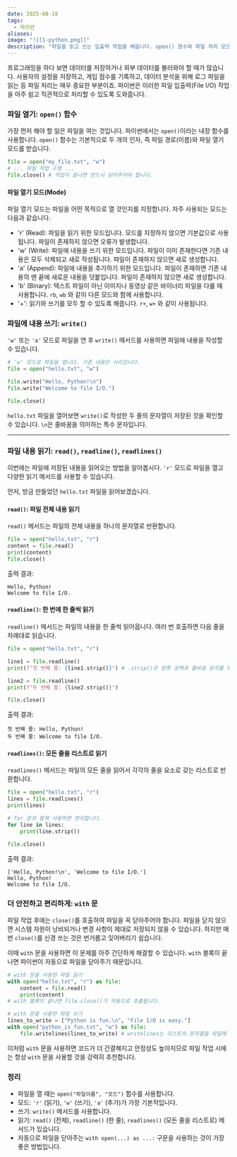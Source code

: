 ```yaml
---
date: 2025-08-18
tags:
  - 파이썬
aliases:
image: "![[1-python.png]]"
description: "파일을 읽고 쓰는 입출력 작업을 배웁니다. open() 함수와 파일 처리 모드를 다룹니다."
---
```

프로그래밍을 하다 보면 데이터를 저장하거나 외부 데이터를 불러와야 할 때가 많습니다. 사용자의 설정을 저장하고, 게임 점수를 기록하고, 데이터 분석을 위해 로그 파일을 읽는 등 파일 처리는 매우 중요한 부분이죠. 파이썬은 이러한 파일 입출력(File I/O) 작업을 아주 쉽고 직관적으로 처리할 수 있도록 도와줍니다.

### 파일 열기: `open()` 함수

가장 먼저 해야 할 일은 파일을 여는 것입니다. 파이썬에서는 `open()`이라는 내장 함수를 사용합니다. `open()` 함수는 기본적으로 두 개의 인자, 즉 파일 경로(이름)와 파일 열기 모드를 받습니다.

``` Python
file = open("my_file.txt", "w")
# ... 파일 작업 수행 ...
file.close() # 작업이 끝나면 반드시 닫아주어야 합니다.
```

#### 파일 열기 모드(Mode)

파일 열기 모드는 파일을 어떤 목적으로 열 것인지를 지정합니다. 자주 사용되는 모드는 다음과 같습니다.

- 'r' (Read): 파일을 읽기 위한 모드입니다. 모드를 지정하지 않으면 기본값으로 사용됩니다. 파일이 존재하지 않으면 오류가 발생합니다.
- 'w' (Write): 파일에 내용을 쓰기 위한 모드입니다. 파일이 이미 존재한다면 기존 내용은 모두 삭제되고 새로 작성됩니다. 파일이 존재하지 않으면 새로 생성합니다.
- 'a' (Append): 파일에 내용을 추가하기 위한 모드입니다. 파일이 존재하면 기존 내용의 맨 끝에 새로운 내용을 덧붙입니다. 파일이 존재하지 않으면 새로 생성합니다.  
- 'b' (Binary): 텍스트 파일이 아닌 이미지나 동영상 같은 바이너리 파일을 다룰 때 사용합니다. `rb`, `wb` 와 같이 다른 모드와 함께 사용합니다.
- '+': 읽기와 쓰기를 모두 할 수 있도록 해줍니다. `r+`, `w+` 와 같이 사용됩니다.

### 파일에 내용 쓰기: `write()`

 `'w'` 또는 `'a'` 모드로 파일을 연 후 `write()` 메서드를 사용하면 파일에 내용을 작성할 수 있습니다.

``` Python
# 'w' 모드로 파일을 엽니다. 기존 내용은 사라집니다.
file = open("hello.txt", "w")

file.write("Hello, Python!\n")
file.write("Welcome to file I/O.")

file.close()
```

`hello.txt` 파일을 열어보면 `write()`로 작성한 두 줄의 문자열이 저장된 것을 확인할 수 있습니다. `\n`은 줄바꿈을 의미하는 특수 문자입니다.

---

### 파일 내용 읽기: `read()`, `readline()`, `readlines()`

이번에는 파일에 저장된 내용을 읽어오는 방법을 알아봅시다. `'r'` 모드로 파일을 열고 다양한 읽기 메서드를 사용할 수 있습니다.

먼저, 방금 만들었던 `hello.txt` 파일을 읽어보겠습니다.

#### `read()`: 파일 전체 내용 읽기

`read()` 메서드는 파일의 전체 내용을 하나의 문자열로 반환합니다.

``` Python
file = open("hello.txt", "r")
content = file.read()
print(content)
file.close()
```

출력 결과:

```
Hello, Python!
Welcome to file I/O.
```

#### `readline()`: 한 번에 한 줄씩 읽기

`readline()` 메서드는 파일의 내용을 한 줄씩 읽어옵니다. 여러 번 호출하면 다음 줄을 차례대로 읽습니다.

``` Python
file = open("hello.txt", "r")

line1 = file.readline()
print(f"첫 번째 줄: {line1.strip()}") # .strip()은 양쪽 공백과 줄바꿈 문자를 제거합니다.

line2 = file.readline()
print(f"두 번째 줄: {line2.strip()}")

file.close()
```

출력 결과:

```
첫 번째 줄: Hello, Python!
두 번째 줄: Welcome to file I/O.
```

#### `readlines()`: 모든 줄을 리스트로 읽기

`readlines()` 메서드는 파일의 모든 줄을 읽어서 각각의 줄을 요소로 갖는 리스트로 반환합니다.

``` Python
file = open("hello.txt", "r")
lines = file.readlines()
print(lines)

# for 문과 함께 사용하면 편리합니다.
for line in lines:
    print(line.strip())

file.close()
```

출력 결과:

```
['Hello, Python!\n', 'Welcome to file I/O.']
Hello, Python!
Welcome to file I/O.
```

### 더 안전하고 편리하게: `with` 문

파일 작업 후에는 `close()`를 호출하여 파일을 꼭 닫아주어야 합니다. 파일을 닫지 않으면 시스템 자원이 낭비되거나 변경 사항이 제대로 저장되지 않을 수 있습니다. 하지만 매번 `close()`를 신경 쓰는 것은 번거롭고 잊어버리기 쉽습니다.

이때 `with` 문을 사용하면 이 문제를 아주 간단하게 해결할 수 있습니다. `with` 블록이 끝나면 파이썬이 자동으로 파일을 닫아주기 때문입니다.

``` Python
# with 문을 사용한 파일 읽기
with open("hello.txt", "r") as file:
    content = file.read()
    print(content)
# with 블록이 끝나면 file.close()가 자동으로 호출됩니다.

# with 문을 사용한 파일 쓰기
lines_to_write = ["Python is fun.\n", "File I/O is easy."]
with open("python_is_fun.txt", "w") as file:
    file.writelines(lines_to_write) # writelines는 리스트의 문자열을 파일에 씁니다.
```

이처럼 `with` 문을 사용하면 코드가 더 간결해지고 안정성도 높아지므로 파일 작업 시에는 항상 `with` 문을 사용할 것을 강력히 추천합니다.

### 정리

- 파일을 열 때는 `open("파일이름", "모드")` 함수를 사용합니다.
- 모드: `'r'` (읽기), `'w'` (쓰기), `'a'` (추가)가 가장 기본적입니다.
- 쓰기: `write()` 메서드를 사용합니다.
- 읽기: `read()` (전체), `readline()` (한 줄), `readlines()` (모든 줄을 리스트로) 메서드가 있습니다.
- 자동으로 파일을 닫아주는 `with open(...) as ...:` 구문을 사용하는 것이 가장 좋은 방법입니다.
